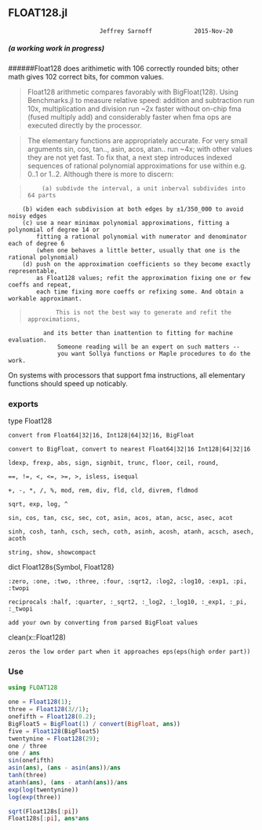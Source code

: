 ## FLOAT128.jl 

                              Jeffrey Sarnoff            2015-Nov-20

##### (a *working* work in progress)
######Float128 does arithimetic with 106 correctly rounded bits; other math gives 102 correct bits, for common values.

>  Float128 arithmetic compares favorably with BigFloat(128). Using Benchmarks.jl to measure relative speed: addition and subtraction run 10x, multiplication and division run ~2x faster without on-chip fma (fused multiply add) and considerably faster when fma ops are executed directly by the processor.
    
>  The elementary functions are appropriately accurate. For very small arguments sin, cos, tan.., asin, acos, atan.. run ~4x; with other values they are not yet fast.  To fix that, a next step introduces indexed sequences of rational polynomial approximations for use within e.g. 0..1 or 1..2.  Although there is more to discern:
 
>         (a) subdivde the interval, a unit inberval subdivides into 64 parts
        (b) widen each subdivision at both edges by ±1/350_000 to avoid noisy edges
        (c) use a near minimax polynomial approximations, fitting a polynomial of degree 14 or
            fitting a rational polynomial with numerator and denominator each of degree 6
            (when one behaves a little better, usually that one is the rational polynomial)
        (d) push on the approximation coefficients so they become exactly representable,
            as Float128 values; refit the approximation fixing one or few coeffs and repeat,
            each time fixing more coeffs or refixing some. And obtain a workable approximant.

>             This is not the best way to generate and refit the approximations,
              and its better than inattention to fitting for machine evaluation.
                  Someone reading will be an expert on such matters -- 
                  you want Sollya functions or Maple procedures to do the work.

                    
                    


On systems with processors that support fma instructions, all elementary functions should speed up noticably.
    
    
    


### exports 

type Float128

    convert from Float64|32|16, Int128|64|32|16, BigFloat
    
    convert to BigFloat, convert to nearest Float64|32|16 Int128|64|32|16
    
    ldexp, frexp, abs, sign, signbit, trunc, floor, ceil, round, 
    
    ==, !=, <, <=, >=, >, isless, isequal
    
    +, -, *, /, %, mod, rem, div, fld, cld, divrem, fldmod
    
    sqrt, exp, log, ^
    
    sin, cos, tan, csc, sec, cot, asin, acos, atan, acsc, asec, acot
    
    sinh, cosh, tanh, csch, sech, coth, asinh, acosh, atanh, acsch, asech, acoth 
    
    string, show, showcompact
    
dict Float128s{Symbol, Float128}

    :zero, :one, :two, :three, :four, :sqrt2, :log2, :log10, :exp1, :pi, :twopi
    
    reciprocals :half, :quarter, :_sqrt2, :_log2, :_log10, :_exp1, :_pi, :_twopi
    
    add your own by converting from parsed BigFloat values
    
clean(x::Float128)

    zeros the low order part when it approaches eps(eps(high order part))

### Use

```julia
using FLOAT128

one = Float128(1);
three = Float128(3//1);
onefifth = Float128(0.2);
BigFloat5 = BigFloat(1) / convert(BigFloat, ans))
five = Float128(BigFloat5)
twentynine = Float128(29);
one / three
one / ans
sin(onefifth)
asin(ans), (ans - asin(ans))/ans
tanh(three)
atanh(ans), (ans - atanh(ans))/ans
exp(log(twentynine))
log(exp(three))

sqrt(Float128s[:pi])
Float128s[:pi], ans*ans
```

